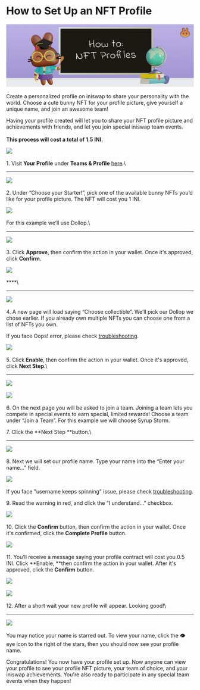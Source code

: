 # How to Set Up an NFT Profile

![](<../../.gitbook/assets/docs-masthead-1- (1).png>)

Create a personalized profile on iniswap to share your personality with the world. Choose a cute bunny NFT for your profile picture, give yourself a unique name, and join an awesome team!

Having your profile created will let you to share your NFT profile picture and achievements with friends, and let you join special iniswap team events.\
\
**This process will cost a total of 1.5 INI.**

![](<../../.gitbook/assets/image (170).png>)

1\. Visit **Your Profile** under **Teams & Profile** [here](https://iniswap.finance/profile).\
****

![](<../../.gitbook/assets/image (118).png>)

2\. Under “Choose your Starter!”, pick one of the available bunny NFTs you’d like for your profile picture. The NFT will cost you 1 INI.

![](<../../.gitbook/assets/image (160).png>)

For this example we’ll use Dollop.\
****

![](<../../.gitbook/assets/image (84).png>)

3\. Click **Approve**, then confirm the action in your wallet. Once it's approved, click **Confirm**.

![](<../../.gitbook/assets/image (164).png>)

****\
****

![](<../../.gitbook/assets/image (102).png>)

4\. A new page will load saying “Choose collectible”. We’ll pick our Dollop we chose earlier. If you already own multiple NFTs you can choose one from a list of NFTs you own.

If you face Oops! error, please check [troubleshooting](https://docs.iniswap.finance/help/troubleshooting#oops-we-couldnt-find-any-iniswap-collectibles-in-your-wallet).

![](<../../.gitbook/assets/image (144).png>)

5\. Click **Enable**, then confirm the action in your wallet. Once it's approved, click **Next Step**.\
****

![](<../../.gitbook/assets/image (151).png>)

![](<../../.gitbook/assets/image (133).png>)

6\. On the next page you will be asked to join a team. Joining a team lets you compete in special events to earn special, limited rewards! Choose a team under “Join a Team”. For this example we will choose Syrup Storm.

7\. Click the **Next Step **button.\
****

![](<../../.gitbook/assets/image (95).png>)

8\. Next we will set our profile name. Type your name into the “Enter your name…” field.

![](<../../.gitbook/assets/image (129).png>)

If you face "username keeps spinning" issue, please check [troubleshooting](https://docs.iniswap.finance/help/troubleshooting#checking-username-keeps-spinning).

9\. Read the warning in red, and click the “I understand…” checkbox.

![](<../../.gitbook/assets/image (52).png>)

10\. Click the **Confirm** button, then confirm the action in your wallet. Once it's confirmed, click the **Complete Profile** button.

![](<../../.gitbook/assets/image (74).png>)

11\. You’ll receive a message saying your profile contract will cost you 0.5 INI. Click **Enable, **then confirm the action in your wallet. After it's approved, click the **Confirm** button.

![](<../../.gitbook/assets/image (148).png>)

![](<../../.gitbook/assets/image (161).png>)

12\. After a short wait your new profile will appear. Looking good!\
****

![](<../../.gitbook/assets/image (116).png>)

You may notice your name is starred out. To view your name, click the **👁** eye icon to the right of the stars, then you should now see your profile name.

Congratulations! You now have your profile set up. Now anyone can view your profile to see your profile NFT picture, your team of choice, and your iniswap achievements. You're also ready to participate in any special team events when they happen!
